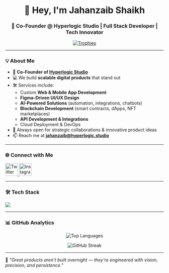 <h1 align="center">👋 Hey, I'm Jahanzaib Shaikh</h1>  
<h3 align="center">🚀 Co-Founder @ Hyperlogic Studio | Full Stack Developer | Tech Innovator</h3>  

<p align="center">
  <a href="https://github.com/ryo-ma/github-profile-trophy">
    <img src="https://github-profile-trophy.vercel.app/?username=jahanzaibshaikh19&theme=onedark&margin-w=15&margin-h=15" alt="Trophies"/>
  </a>    
</p>

---

### 💡 About Me  
- 🏢 **Co-Founder of [Hyperlogic Studio](https://www.hyperlogic.studio/)**     
- 💻 We build **scalable digital products** that stand out  
- 🛠️ Services include:  
  - Custom **Web & Mobile App Development**  
  - **Figma-Driven UI/UX Design**  
  - **AI-Powered Solutions** (automation, integrations, chatbots)  
  - **Blockchain Development** (smart contracts, dApps, NFT marketplaces)  
  - **API Development & Integrations**  
  - Cloud Deployment & DevOps  
- 🤝 Always open for strategic collaborations & innovative product ideas  
- 📫 Reach me at **jahanzaib@hyperlogic.studio**

---

### 🌐 Connect with Me  
<p align="left">
  <a href="https://twitter.com/jahanzaib699" target="blank">
    <img src="https://skillicons.dev/icons?i=twitter" height="40" alt="Twitter"/>
  </a>
  <a href="https://instagram.com/jahanzaib.ai" target="blank">
    <img src="https://skillicons.dev/icons?i=instagram" height="40" alt="Instagram"/>
  </a>
</p>

---

### 🛠️ Tech Stack  
<p>
  <img src="https://skillicons.dev/icons?i=html,css,bootstrap,tailwind,js,ts,react,next,nodejs,express,java,python,cpp,c,mongodb,mysql,sqlite,git,figma,ps,ai,solidity" />
</p>

---

### 📊 GitHub Analytics  
<p align="center">
  <img src="https://github-readme-stats.vercel.app/api/top-langs/?username=jahanzaibshaikh19&layout=compact&theme=radical" alt="Top Languages" />
</p>

<p align="center">
  <img src="https://github-readme-streak-stats.herokuapp.com/?user=jahanzaibshaikh19&theme=radical" alt="GitHub Streak" />
</p>

---
💬 *"Great products aren't built overnight — they're engineered with vision, precision, and persistence."*

